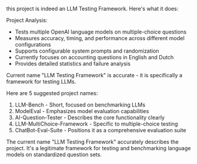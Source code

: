 this project is indeed an LLM Testing Framework. Here's what it does:

Project Analysis:
- Tests multiple OpenAI language models on multiple-choice questions
- Measures accuracy, timing, and performance across different model configurations
- Supports configurable system prompts and randomization
- Currently focuses on accounting questions in English and Dutch
- Provides detailed statistics and failure analysis

Current name "LLM Testing Framework" is accurate - it is specifically a framework for testing LLMs.

Here are 5 suggested project names:

1. LLM-Bench - Short, focused on benchmarking LLMs
2. ModelEval - Emphasizes model evaluation capabilities
3. AI-Question-Tester - Describes the core functionality clearly
4. LLM-MultiChoice-Framework - Specific to multiple-choice testing
5. ChatBot-Eval-Suite - Positions it as a comprehensive evaluation suite

The current name "LLM Testing Framework" accurately describes the project. It's a legitimate framework for testing
and benchmarking language models on standardized question sets.

